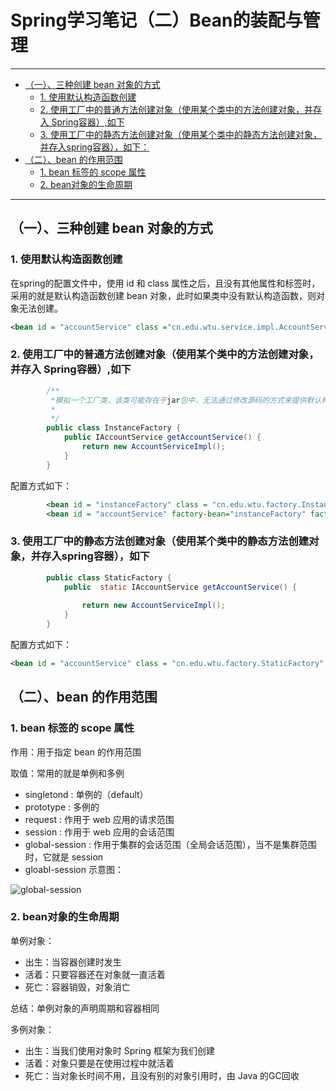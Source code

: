 # Spring学习笔记（二）Bean的装配与管理

---

- [（一）、三种创建 bean 对象的方式](#一三种创建-bean-对象的方式)
    - [1. 使用默认构造函数创建](#1-使用默认构造函数创建)
    - [2. 使用工厂中的普通方法创建对象（使用某个类中的方法创建对象，并存入 Spring容器）,如下](#2-使用工厂中的普通方法创建对象使用某个类中的方法创建对象并存入-spring容器如下)
    - [3. 使用工厂中的静态方法创建对象（使用某个类中的静态方法创建对象，并存入spring容器），如下：](#3-使用工厂中的静态方法创建对象使用某个类中的静态方法创建对象并存入spring容器如下)
- [（二）、bean 的作用范围](#二bean-的作用范围)
    - [1. bean 标签的 scope 属性](#1-bean-标签的-scope-属性)
    - [2. bean对象的生命周期](#2-bean对象的生命周期)

---


## （一）、三种创建 bean 对象的方式

### 1. 使用默认构造函数创建

在spring的配置文件中，使用 id 和 class 属性之后，且没有其他属性和标签时，采用的就是默认构造函数创建 bean 对象，此时如果类中没有默认构造函数，则对象无法创建。
```xml
<bean id = "accountService" class ="cn.edu.wtu.service.impl.AccountServiceImpl"></bean>
```

### 2. 使用工厂中的普通方法创建对象（使用某个类中的方法创建对象，并存入 Spring容器）,如下
~~~java
        /**
         *模拟一个工厂类，该类可能存在于jar包中，无法通过修改源码的方式来提供默认构造函数
         * 
         */
        public class InstanceFactory {
            public IAccountService getAccountService() {
                return new AccountServiceImpl();
            }
        }
~~~
配置方式如下：
~~~xml
        <bean id = "instanceFactory" class = "cn.edu.wtu.factory.InstanceFactory"></bean>
        <bean id = "accountService" factory-bean="instanceFactory" factory-method="getAccountService"></bean>
~~~

### 3. 使用工厂中的静态方法创建对象（使用某个类中的静态方法创建对象，并存入spring容器），如下
~~~java
        public class StaticFactory {
            public  static IAccountService getAccountService() {
        
                return new AccountServiceImpl();
            }
        }
~~~
配置方式如下：
~~~xml
<bean id = "accountService" class = "cn.edu.wtu.factory.StaticFactory" factory-method="getAccountService"></bean>
~~~

## （二）、bean 的作用范围

### 1. bean 标签的 scope 属性

作用：用于指定 bean 的作用范围

取值：常用的就是单例和多例

- singletond : 单例的（default）
- prototype : 多例的
- request : 作用于 web 应用的请求范围
- session : 作用于 web  应用的会话范围
- global-session : 作用于集群的会话范围（全局会话范围），当不是集群范围时，它就是 session
- gloabl-session 示意图：

![global-session](https://krislin.oss-cn-beijing.aliyuncs.com/pictures/study-notes-images/global-session.jpg)

### 2. bean对象的生命周期

单例对象：

- 出生：当容器创建时发生
- 活着：只要容器还在对象就一直活着
- 死亡：容器销毁，对象消亡

总结：单例对象的声明周期和容器相同

多例对象：

- 出生：当我们使用对象时 Spring 框架为我们创建
- 活着：对象只要是在使用过程中就活着
- 死亡：当对象长时间不用，且没有别的对象引用时，由 Java 的GC回收


